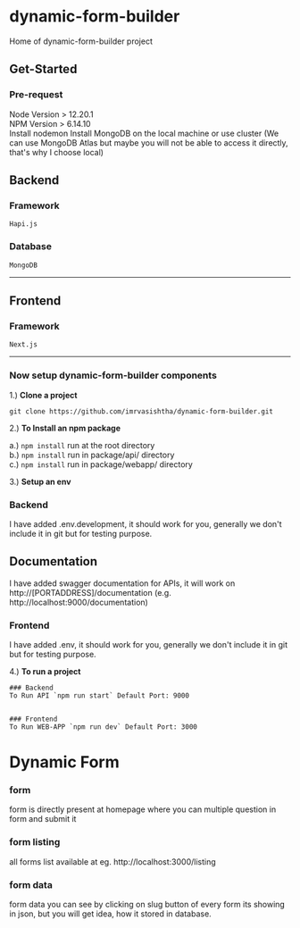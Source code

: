 # dynamic-form-builder

Home of dynamic-form-builder project

## Get-Started

### Pre-request

Node Version > 12.20.1  
NPM Version > 6.14.10  
Install nodemon
Install MongoDB on the local machine or use cluster (We can use MongoDB Atlas
but maybe you will not be able to access it directly, that's why I choose local)

## Backend

### Framework

    Hapi.js

### Database

    MongoDB

---

## Frontend

### Framework

    Next.js

---

### Now setup dynamic-form-builder components

1.) **Clone a project**

`git clone https://github.com/imrvasishtha/dynamic-form-builder.git`

2.) **To Install an npm package**

a.) `npm install` run at the root directory  
 b.) `npm install` run in package/api/ directory  
 c.) `npm install` run in package/webapp/ directory

3.) **Setup an env**

### Backend

I have added .env.development, it should work for you,
generally we don't include it in git but for testing purpose.

## Documentation

I have added swagger documentation for APIs, it will work on
http://[PORTADDRESS]/documentation (e.g. http://localhost:9000/documentation)

### Frontend

I have added .env, it should work for you,
generally we don't include it in git but for testing purpose.

4.) **To run a project**

    ### Backend
    To Run API `npm run start` Default Port: 9000


    ### Frontend
    To Run WEB-APP `npm run dev` Default Port: 3000

# Dynamic Form

### form

form is directly present at homepage where you can multiple question in form and submit it

### form listing

all forms list available at eg. http://localhost:3000/listing

### form data

form data you can see by clicking on slug button of every form
its showing in json, but you will get idea, how it stored in database.
